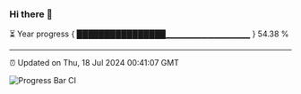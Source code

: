 ### Hi there 👋

⏳ Year progress { ████████████████▁▁▁▁▁▁▁▁▁▁▁▁▁▁ } 54.38 %

---

⏰ Updated on Thu, 18 Jul 2024 00:41:07 GMT

![Progress Bar CI](https://github.com/Shyam-Makwana/GitHub-Actions-Demo/workflows/Progress%20Bar%20CI/badge.svg)
